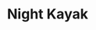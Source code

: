 ---
order: 31
image: "https://cdn.filestackcontent.com/koz5DJO5QFaRP705sX1g/convert?cache=true&compress=true&quality=90&w=1000&fit=max"
title:   Night Kayak
infose: 1 Hour | All Ages | Max Weight is 400lbs
link: "https://fareharbor.com/embeds/book/adventuremark/items/73063/calendar/2025/10/?asn=fhdn&asn-ref=turisteandoenpuertorico&ref=turisteandoenpuertorico&marketplace=yes&flow=no&full-items=yes"
---